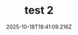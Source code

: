 ---
image: static/img/portrait/test/test-2.jpg
title: test 2
category: Portrait
album: test
date: 2025-10-18T18:41:09.216Z
---